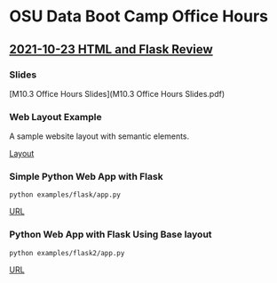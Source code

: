 # OSU Data Boot Camp Office Hours

## [2021-10-23 HTML and Flask Review](2021-10-23/README.md)

### Slides

[M10.3 Office Hours Slides](M10.3 Office Hours Slides.pdf)

### Web Layout Example

A sample website layout with semantic elements.

[Layout](examples/web-layout/index.html)

### Simple Python Web App with Flask

`python examples/flask/app.py`

[URL](http://127.0.0.1:5000)

### Python Web App with Flask Using Base layout

`python examples/flask2/app.py`

[URL](http://127.0.0.1:5001)
